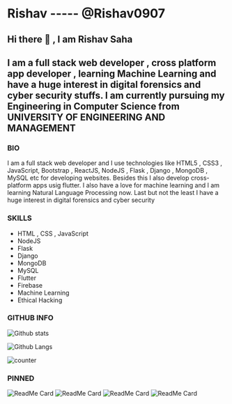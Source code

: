 # Rishav ----- @Rishav0907

##                     Hi there 🤗 , I am Rishav Saha

## I am a full stack web developer , cross platform app developer , learning Machine Learning and have a huge interest in digital forensics and cyber security stuffs. I am currently pursuing my Engineering in Computer Science from UNIVERSITY OF ENGINEERING AND MANAGEMENT

### BIO

I am a full stack web developer and I use technologies like HTML5 , CSS3 , JavaScript, Bootstrap , ReactJS, NodeJS , Flask , Django , MongoDB , MySQL etc for developing websites. Besides this I also develop cross-platform apps usig flutter. I also have a love for machine learning and I am learning Natural Language Processing now. Last but not the least I have a huge interest in digital forensics and cyber security

### SKILLS

* HTML , CSS , JavaScript
* NodeJS
* Flask
* Django
* MongoDB
* MySQL
* Flutter 
* Firebase
* Machine Learning
* Ethical Hacking

### GITHUB INFO

![Github stats](https://github-readme-stats.vercel.app/api?username=Rishav0907)

![Github Langs](https://github-readme-stats.vercel.app/api/top-langs/?username=Rishav0907&layout=compact&theme=light)

![counter](https://[YourEndpoint].m.pipedream.net)

### PINNED

![ReadMe Card](https://github-readme-stats.vercel.app/api/pin/?username=Rishav0907&repo=MachineLearning)
![ReadMe Card](https://github-readme-stats.vercel.app/api/pin/?username=Rishav0907&repo=Express_Movie)
![ReadMe Card](https://github-readme-stats.vercel.app/api/pin/?username=Rishav0907&repo=Py-mal)
![ReadMe Card](https://github-readme-stats.vercel.app/api/pin/?username=Rishav0907&repo=virtualAssistant)
